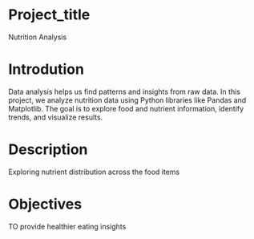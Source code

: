 # Project_title
Nutrition Analysis
# Introdution
Data analysis helps us find patterns and insights from raw data. In this project, we analyze nutrition data using Python libraries like Pandas and Matplotlib. The goal is to explore food and nutrient information, identify trends, and visualize results.

# Description
Exploring nutrient distribution across the food items
# Objectives
TO provide healthier eating insights
 
